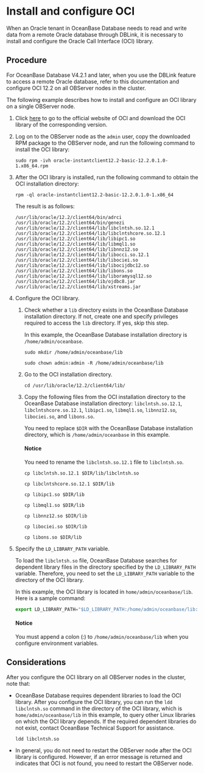 # Install and configure OCI

When an Oracle tenant in OceanBase Database needs to read and write data from a remote Oracle database through DBLink, it is necessary to install and configure the Oracle Call Interface (OCI) library.

## Procedure

For OceanBase Database V4.2.1 and later, when you use the DBLink feature to access a remote Oracle database, refer to this documentation and configure OCI 12.2 on all OBServer nodes in the cluster.

The following example describes how to install and configure an OCI library on a single OBServer node.

1. Click [here](https://www.oracle.com/database/technologies/instant-client/linux-x86-64-downloads.html#license-lightbox) to go to the official website of OCI and download the OCI library of the corresponding version.

2. Log on to the OBServer node as the `admin` user, copy the downloaded RPM package to the OBServer node, and run the following command to install the OCI library:

   ```shell
   sudo rpm -ivh oracle-instantclient12.2-basic-12.2.0.1.0-1.x86_64.rpm
   ```

3. After the OCI library is installed, run the following command to obtain the OCI installation directory:

   ```shell
   rpm -ql oracle-instantclient12.2-basic-12.2.0.1.0-1.x86_64
   ```

   The result is as follows:

   ```shell
   /usr/lib/oracle/12.2/client64/bin/adrci
   /usr/lib/oracle/12.2/client64/bin/genezi
   /usr/lib/oracle/12.2/client64/lib/libclntsh.so.12.1
   /usr/lib/oracle/12.2/client64/lib/libclntshcore.so.12.1
   /usr/lib/oracle/12.2/client64/lib/libipc1.so
   /usr/lib/oracle/12.2/client64/lib/libmql1.so
   /usr/lib/oracle/12.2/client64/lib/libnnz12.so
   /usr/lib/oracle/12.2/client64/lib/libocci.so.12.1
   /usr/lib/oracle/12.2/client64/lib/libociei.so
   /usr/lib/oracle/12.2/client64/lib/libocijdbc12.so
   /usr/lib/oracle/12.2/client64/lib/libons.so
   /usr/lib/oracle/12.2/client64/lib/liboramysql12.so
   /usr/lib/oracle/12.2/client64/lib/ojdbc8.jar
   /usr/lib/oracle/12.2/client64/lib/xstreams.jar
   ```

4. Configure the OCI library.

   1. Check whether a `lib` directory exists in the OceanBase Database installation directory. If not, create one and specify privileges required to access the `lib` directory.  If yes, skip this step.

      In this example, the OceanBase Database installation directory is `/home/admin/oceanbase`.

      ```shell
      sudo mkdir /home/admin/oceanbase/lib
      ```

      ```shell
      sudo chown admin:admin -R /home/admin/oceanbase/lib
      ```

   2. Go to the OCI installation directory.

      ```shell
      cd /usr/lib/oracle/12.2/client64/lib/
      ```

   3. Copy the following files from the OCI installation directory to the OceanBase Database installation directory: `libclntsh.so.12.1`, `libclntshcore.so.12.1`, `libipc1.so`, `libmql1.so`, `libnnz12.so`, `libociei.so`, and `libons.so`.

      You need to replace `$DIR` with the OceanBase Database installation directory, which is `/home/admin/oceanbase` in this example.

      <main id="notice" type='notice'>
      <h4>Notice</h4>
      <p>You need to rename the <code>libclntsh.so.12.1</code> file to <code>libclntsh.so</code>. </p>
      </main>

      ```shell
      cp libclntsh.so.12.1 $DIR/lib/libclntsh.so
      ```

      ```shell
      cp libclntshcore.so.12.1 $DIR/lib
      ```

      ```shell
      cp libipc1.so $DIR/lib
      ```

      ```shell
      cp libmql1.so $DIR/lib
      ```

      ```shell
      cp libnnz12.so $DIR/lib
      ```

      ```shell
      cp libociei.so $DIR/lib
      ```

      ```shell
      cp libons.so $DIR/lib
      ```

5. Specify the `LD_LIBRARY_PATH` variable.

   To load the `libclntsh.so` file, OceanBase Database searches for dependent library files in the directory specified by the `LD_LIBRARY_PATH` variable. Therefore, you need to set the `LD_LIBRARY_PATH` variable to the directory of the OCI library.

   In this example, the OCI library is located in `home/admin/oceanbase/lib`. Here is a sample command:

   ```javascript
   export LD_LIBRARY_PATH="$LD_LIBRARY_PATH:/home/admin/oceanbase/lib:"
   ```

   <main id="notice" type='notice'>
   <h4>Notice</h4>
   <p>You must append a colon (:) to <code>/home/admin/oceanbase/lib</code> when you configure environment variables. </p>
   </main>

## Considerations

After you configure the OCI library on all OBServer nodes in the cluster, note that:

* OceanBase Database requires dependent libraries to load the OCI library. After you configure the OCI library, you can run the `ldd libclntsh.so` command in the directory of the OCI library, which is `home/admin/oceanbase/lib` in this example, to query other Linux libraries on which the OCI library depends. If the required dependent libraries do not exist, contact OceanBase Technical Support for assistance.

   ```shell
   ldd libclntsh.so
   ```

* In general, you do not need to restart the OBServer node after the OCI library is configured. However, if an error message is returned and indicates that OCI is not found, you need to restart the OBServer node.
